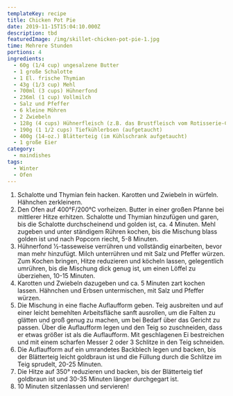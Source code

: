 ```yaml
---
templateKey: recipe
title: Chicken Pot Pie
date: 2019-11-15T15:04:10.000Z
description: tbd
featuredImage: /img/skillet-chicken-pot-pie-1.jpg
time: Mehrere Stunden
portions: 4
ingredients:
  - 60g (1/4 cup) ungesalzene Butter
  - 1 große Schalotte
  - 1 El. frische Thymian
  - 43g (1/3 cup) Mehl
  - 700ml (3 cups) Hühnerfond
  - 236ml (1 cup) Vollmilch
  - Salz und Pfeffer
  - 6 kleine Möhren
  - 2 Zwiebeln
  - 128g (4 cups) Hühnerfleisch (z.B. das Brustfleisch vom Rotisserie-Chicken)
  - 190g (1 1/2 cups) Tiefkühlerbsen (aufgetaucht)
  - 400g (14-oz.) Blätterteig (im Kühlschrank aufgetaucht)
  - 1 große Eier
category:
  - maindishes
tags:
  - Winter
  - Ofen
---
```

1. Schalotte und Thymian fein hacken. Karotten und Zwiebeln in würfeln. Hähnchen zerkleinern.
2. Den Ofen auf 400°F/200°C vorheizen. Butter in einer großen Pfanne bei mittlerer Hitze erhitzen. Schalotte und Thymian hinzufügen und garen, bis die Schalotte durchscheinend und golden ist, ca. 4 Minuten. Mehl zugeben und unter ständigem Rühren kochen, bis die Mischung blass golden ist und nach Popcorn riecht, 5-8 Minuten.
3. Hühnerfond 1⁄2-tasseweise verrühren und vollständig einarbeiten, bevor man mehr hinzufügt. Milch unterrühren und mit Salz und Pfeffer würzen. Zum Kochen bringen, Hitze reduzieren und köcheln lassen, gelegentlich umrühren, bis die Mischung dick genug ist, um einen Löffel zu überziehen, 10-15 Minuten.
4. Karotten und Zwiebeln dazugeben und ca. 5 Minuten zart kochen lassen. Hähnchen und Erbsen untermischen, mit Salz und Pfeffer würzen.
5. Die Mischung in eine flache Auflaufform geben. Teig ausbreiten und auf einer leicht bemehlten Arbeitsfläche sanft ausrollen, um die Falten zu glätten und groß genug zu machen, um bei Bedarf über das Gericht zu passen. Über die Auflaufform legen und den Teig so zuschneiden, dass er etwas größer ist als die Auflaufform. Mit geschlagenen Ei bestreichen und mit einem scharfen Messer 2 oder 3 Schlitze in den Teig schneiden.
6. Die Auflaufform auf ein umrandetes Backblech legen und backen, bis der Blätterteig leicht goldbraun ist und die Füllung durch die Schlitze im Teig sprudelt, 20-25 Minuten. 
7. Die Hitze auf 350° reduzieren und backen, bis der Blätterteig tief goldbraun ist und 30-35 Minuten länger durchgegart ist. 
8. 10 Minuten sitzenlassen und servieren!
